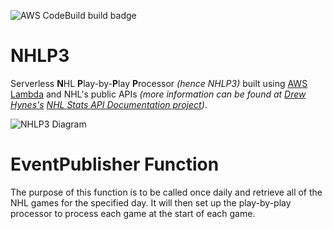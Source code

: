 ![AWS CodeBuild build badge](https://codebuild.us-east-1.amazonaws.com/badges?uuid=eyJlbmNyeXB0ZWREYXRhIjoic0dIUlRhanpYOHVDd3BCOTRIZ0szdG10K09taUY2eDFNTGxiM3FFdTIwaWh3U3NDZTZ6dEM5TlB3MWllbVNsSVhOYU1jRGRIak5vVDZjamJRVkVTWkNjPSIsIml2UGFyYW1ldGVyU3BlYyI6Ikppd2xVTWpJcmU3V2laY0ciLCJtYXRlcmlhbFNldFNlcmlhbCI6MX0%3D&branch=master)

# NHLP3
Serverless **N**HL **P**lay-by-**P**lay **P**rocessor *(hence NHLP3)* built using [AWS Lambda](https://aws.amazon.com/) and NHL's public APIs *(more information can be found at [Drew Hynes's](https://gitlab.com/dword4) [NHL Stats API Documentation project](https://gitlab.com/dword4/nhlapi/blob/master/stats-api.md))*.

![NHLP3 Diagram](https://pbs.twimg.com/media/ECWDcoCUEAAUnoC?format=png)

# EventPublisher Function
The purpose of this function is to be called once daily and retrieve all of the NHL games for the specified day. It will
then set up the play-by-play processor to process each game at the start of each game.
